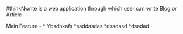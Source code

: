 #thinkNwrite is a web application through which user can write Blog or Article

Main Feature - 
    * Ybsdhkafs
    *saddasdas
    *dsadasd
    *dsadad
